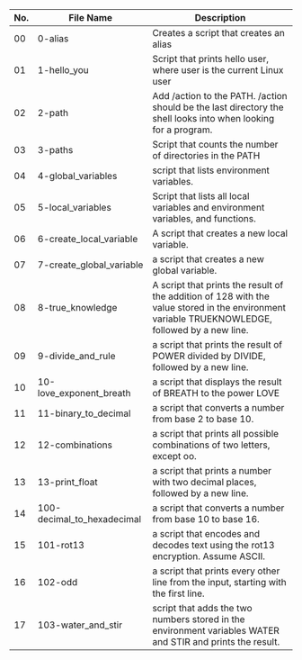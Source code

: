 No.| File Name| Description
---| ---------| -----------
00 |0-alias|Creates a script that creates an alias
01 |1-hello\_you|Script that prints hello user, where user is the current Linux user
02 |2-path|Add /action to the PATH. /action should be the last directory the shell looks into when looking for a program.
03 |3-paths|Script that counts the number of directories in the PATH
04 |4-global\_variables| script that lists environment variables.
05 |5-local\_variables|Script that lists all local variables and environment variables, and functions.
06 |6-create\_local\_variable|A script that creates a new local variable.
07 |7-create\_global\_variable| a script that creates a new global variable.
08 |8-true\_knowledge|A script that prints the result of the addition of 128 with the value stored in the environment variable TRUEKNOWLEDGE, followed by a new line.
09 |9-divide\_and\_rule|a script that prints the result of POWER divided by DIVIDE, followed by a new line.
10 |10-love\_exponent\_breath|a script that displays the result of BREATH to the power LOVE
11 |11-binary\_to\_decimal|a script that converts a number from base 2 to base 10.
12 |12-combinations|a script that prints all possible combinations of two letters, except oo.
13 |13-print\_float|a script that prints a number with two decimal places, followed by a new line.
14 |100-decimal\_to\_hexadecimal|a script that converts a number from base 10 to base 16.
15 |101-rot13| a script that encodes and decodes text using the rot13 encryption. Assume ASCII.
16 |102-odd|a script that prints every other line from the input, starting with the first line.
17 |103-water\_and\_stir|script that adds the two numbers stored in the environment variables WATER and STIR and prints the result.
